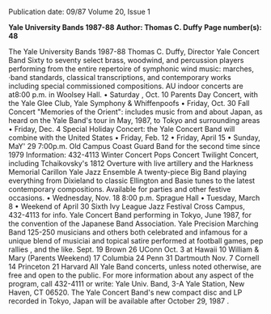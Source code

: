 Publication date: 09/87
Volume 20, Issue 1

**Yale University Bands 1987-88**
**Author: Thomas C. Duffy**
**Page number(s): 48**

The Yale University Bands 1987-88 
Thomas C. Duffy, Director 
Yale Concert Band 
Sixty to seventy select brass, woodwind, and percussion players performing from the entire repertoire of symphonic wind 
music: marches, ·band standards, classical transcriptions, and contemporary works including special commissioned 
compositions. 
AU indoor concerts are at8:00 p.m. in Woolsey Hall. 
• Saturday , Oct. 10 Parents Day Concert, with the Yale Glee Club, Yale Symphony & Whiffenpoofs 
• Friday, Oct. 30 
Fall Concert "Memories of the Orient": includes music from and about Japan, as heard 
on the Yale Band's tour in May, 1987, to Tokyo and surrounding areas 
• Friday, Dec. 4 
Special Holiday Concert: 
the Yale Concert Band 
will combine with the 
United States 
• Friday, Feb. 12 
• Friday, April 15 
• Sunday, MaY' 29 
7:00p.m. 
Old Campus 
Coast Guard 
Band for the second 
time since 1979 
Information: 432-4113 
Winter Concert 
Pops Concert 
Twilight Concert, including 
Tchaikovsky's 1812 Overture 
with live artillery and the 
Harkness Memorial Carillon 
Yale Jazz Ensemble 
A twenty-piece Big Band playing everything from 
Dixieland to classic Ellington and Basie tunes to the 
latest contemporary compositions. Available for 
parties and other festive occasions. 
• Wednesday, Nov. 18 
8:00 p.m. Sprague Hall 
• Tuesday, March 8 
• Weekend of April 30 
Sixth Ivy League Jazz Festival 
Cross Campus, 432-4113 for info. 
Yale Concert Band performing in Tokyo, June 1987, 
for the convention of the Japanese Band Association. 
Yale Precision Marching Band 
125-250 musicians and others both 
celebrated and infamous for a unique blend 
of musiciai and topical satire performed 
at football games, pep rallies , and the like. 
Sept. 19 
Brown 
26 
UConn 
Oct. 
3 
at 
Hawaii 
10 
William & Mary 
(Parents Weekend) 
17 
Columbia 
24 
Penn 
31 
Dartmouth 
Nov. 
7 
Cornell 
14 
Princeton 
21 
Harvard 
All Yale Band concerts, unless noted otherwise, are free and open to the public. For more information about any 
aspect of the program, call 432-4111 or write: Yale Univ. Band, 3-A Yale Station, New Haven, CT 06520. The 
Yale Concert Band's new compact disc and LP recorded in Tokyo, Japan will be available after October 29, 1987 .